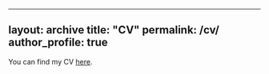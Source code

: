  ---
layout: archive
title: "CV"
permalink: /cv/
author_profile: true
---

You can find my CV <a href="/files/CV.pdf">here</a>.
